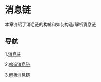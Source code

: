 # 消息链

本章介绍了消息链的构成和如何构造/解析消息链

## 导航

1.[消息链](/MessageChain/MessageChain)

2.[构造消息链](/MessageChain/MessageBuilder)

3.[解析消息链](/MessageChain/ParseMessageChain)